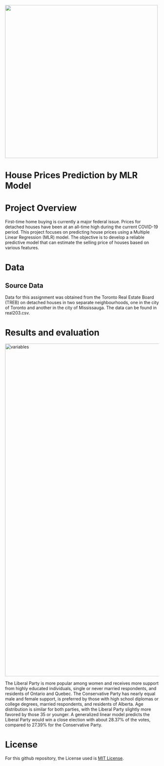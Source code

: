 <img src="https://miro.medium.com/max/640/1*D6s2K1y7kjE14swcgITB1w.png" width="500" />

# House Prices Prediction by MLR Model

# Project Overview
First-time home buying is currently a major federal issue. Prices for detached houses have been at an all-time high during the current COVID-19 period. This project focuses on predicting house prices using a Multiple Linear Regression (MLR) model. The objective is to develop a reliable predictive model that can estimate the selling price of houses based on various features.

# Data
## Source Data
Data for this assignment was obtained from the Toronto Real Estate Board (TREB) on detached houses in two separate neighbourhoods, one in the city of Toronto and another in the city of Mississauga. The data can be found in real203.csv.

# Results and evaluation
<img width="1087" alt="variables" src="https://github.com/trtrgfh/House-Prices-Prediction-MLR-Model/assets/73056232/d4d731e0-ec8f-405c-bb23-26279387743f">

The Liberal Party is more popular among women and receives more support from highly educated individuals, single or never married respondents, and residents of Ontario and Quebec. The Conservative Party has nearly equal male and female support, is preferred by those with high school diplomas or college degrees, married respondents, and residents of Alberta. Age distribution is similar for both parties, with the Liberal Party slightly more favored by those 35 or younger. A generalized linear model predicts the Liberal Party would win a close election with about 28.37% of the votes, compared to 27.39% for the Conservative Party.

# License
For this github repository, the License used is [MIT License](https://opensource.org/license/mit/).
